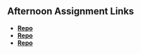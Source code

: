 ## Afternoon Assignment Links

* **[Repo]( https://github.com/khilek/chore )**
* **[Repo]( https://github.com/khilek/spring24_gregslist_csharp )**
* **[Repo](https://github.com/khilek/<ASSIGNMENT_REPO>)**

